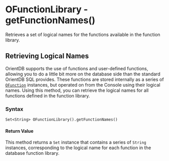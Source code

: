 
# OFunctionLibrary - getFunctionNames()

Retrieves a set of logical names for the functions available in the function library.

## Retrieving Logical Names

OrientDB supports the use of functions and user-defined functions, allowing you to do a little bit more on the database side than the standard OrientDB SQL provides.  These functions are stored internally as a series of [`OFunction`](../OFunction.md) instances, but operated on from the Console using their logical names.  Using this method, you can retrieve the logical names for all functions defined in the function library.

### Syntax

```
Set<String> OFunctionLibrary().getFunctionNames()
```

#### Return Value

This method returns a `Set` instance that contains a series of `String` instances, corresponding to the logical name for each function in the database function library.
